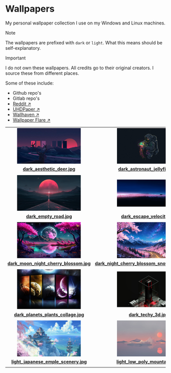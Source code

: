 # Wallpapers
My personal wallpaper collection I use on my Windows and Linux machines.

> [!NOTE]
> The wallpapers are prefixed with `dark` or `light`. What this means should be self-explanatory.

> [!IMPORTANT]
> I do not own these wallpapers. All credits go to their original creators. I source these from different places. 
> 
> Some of these include:
> - Github repo's
> - Gitlab repo's
> - [Reddit ↗](https://www.reddit.com/r/unixporn/)
> - [UHDPaper ↗](https://www.uhdpaper.com/)
> - [Wallhaven ↗](https://wallhaven.cc/)
> - [Wallpaper Flare ↗](https://www.wallpaperflare.com/)


|   |   |   |
|:-------:|:-------:|:---------:|
|<img src="dark_aesthetic_deer.jpg" width="200">|<img src="dark_astronaut_jellyfish.jpg" width="200">|<img src="dark_city_skyline.jpg" width="200">|
|[**dark_aesthetic_deer.jpg**](/dark_aesthetic_deer.jpg)|[**dark_astronaut_jellyfish.jpg**](dark_astronaut_jellyfish.jpg)|[**dark_city_skyline.jpg**](dark_city_skyline.jpg)|
|   |   |   |
|<img src="dark_empty_road.jpg" width="200">|<img src="dark_escape_velocity.jpg" width="200">|<img src="dark_midnight_reflections_moonlit_sea.jpg" width="200">|
|[**dark_empty_road.jpg**](dark_empty_road.jpg)|[**dark_escape_velocity.jpg**](dark_escape_velocity.jpg)|[**dark_midnight_reflections_moonlit_sea.jpg**](dark_midnight_reflections_moonlit_sea.jpg)|
|   |   |   |
|<img src="dark_moon_night_cherry_blossom.jpg" width="200">|<img src="dark_night_cherry_blossom_snowy_mountain.jpg" width="200">|<img src="dark_night_city.jpg" width="200">|
|[**dark_moon_night_cherry_blossom.jpg**](dark_moon_night_cherry_blossom.jpg)|[**dark_night_cherry_blossom_snowy_mountain.jpg**](dark_night_cherry_blossom_snowy_mountain.jpg)|[**dark_night_city.jpg**](dark_night_city.jpg)|
|   |   |   |
|<img src="dark_planets_plants_collage.jpg" width="200">|<img src="dark_techy_3d.jpg" width="200">|<img src="dark_winter_car.jpg" width="200">|
|[**dark_planets_plants_collage.jpg**](dark_planets_plants_collage.jpg)|[**dark_techy_3d.jpg**](dark_techy_3d.jpg)|[**dark_winter_carjpg**](dark_winter_car.jpg)|
|   |   |   |
|<img src="light_japanese_emple_scenery.jpg" width="200">|<img src="light_low_poly_mountains.jpg" width="200">|<img src="" width="200">|
|[**light_japanese_emple_scenery.jpg**](light_japanese_emple_scenery.jpg)|[**light_low_poly_mountains.jpg**](light_low_poly_mountains.jpg)|[**PLACEHOLDER**](PLACEHOLDER)|
|   |   |   |